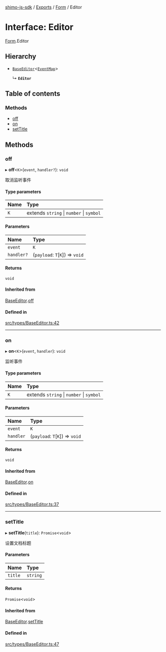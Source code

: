 [shimo-js-sdk](/README.md) / [Exports](/modules.md) / [Form](/modules/Form.md) / Editor

# Interface: Editor

[Form](/modules/Form.md).Editor

## Hierarchy

- [`BaseEditor`](/interfaces/BaseEditor.md)<[`EventMap`](/interfaces/Form.EventMap.md)\>

  ↳ **`Editor`**

## Table of contents

### Methods

- [off](/interfaces/Form.Editor.md#off)
- [on](/interfaces/Form.Editor.md#on)
- [setTitle](/interfaces/Form.Editor.md#settitle)

## Methods

### off

▸ **off**<`K`\>(`event`, `handler?`): `void`

取消监听事件

#### Type parameters

| Name | Type |
| :------ | :------ |
| `K` | extends `string` \| `number` \| `symbol` |

#### Parameters

| Name | Type |
| :------ | :------ |
| `event` | `K` |
| `handler?` | (`payload`: `T`[`K`]) => `void` |

#### Returns

`void`

#### Inherited from

[BaseEditor](/interfaces/BaseEditor.md).[off](/interfaces/BaseEditor.md#off)

#### Defined in

[src/types/BaseEditor.ts:42](https://github.com/byte9527/shimo-js-sdk/blob/2387f1f/src/types/BaseEditor.ts#L42)

___

### on

▸ **on**<`K`\>(`event`, `handler`): `void`

监听事件

#### Type parameters

| Name | Type |
| :------ | :------ |
| `K` | extends `string` \| `number` \| `symbol` |

#### Parameters

| Name | Type |
| :------ | :------ |
| `event` | `K` |
| `handler` | (`payload`: `T`[`K`]) => `void` |

#### Returns

`void`

#### Inherited from

[BaseEditor](/interfaces/BaseEditor.md).[on](/interfaces/BaseEditor.md#on)

#### Defined in

[src/types/BaseEditor.ts:37](https://github.com/byte9527/shimo-js-sdk/blob/2387f1f/src/types/BaseEditor.ts#L37)

___

### setTitle

▸ **setTitle**(`title`): `Promise`<`void`\>

设置文档标题

#### Parameters

| Name | Type |
| :------ | :------ |
| `title` | `string` |

#### Returns

`Promise`<`void`\>

#### Inherited from

[BaseEditor](/interfaces/BaseEditor.md).[setTitle](/interfaces/BaseEditor.md#settitle)

#### Defined in

[src/types/BaseEditor.ts:47](https://github.com/byte9527/shimo-js-sdk/blob/2387f1f/src/types/BaseEditor.ts#L47)
